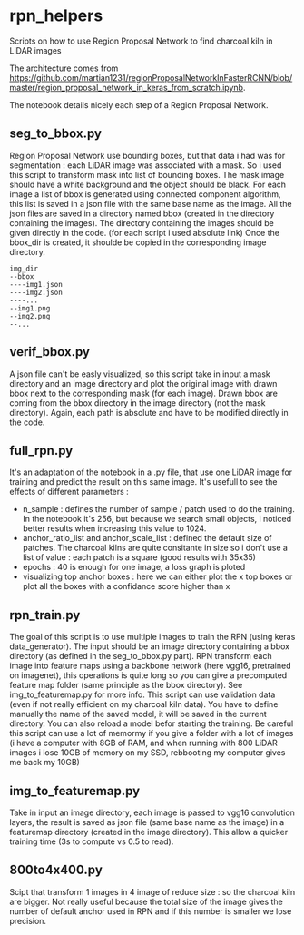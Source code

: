 # rpn_helpers
Scripts on how to use Region Proposal Network to find charcoal kiln in LiDAR images

The architecture comes from https://github.com/martian1231/regionProposalNetworkInFasterRCNN/blob/master/region_proposal_network_in_keras_from_scratch.ipynb.

The notebook details nicely each step of a Region Proposal Network.

## seg_to_bbox.py
Region Proposal Network use bounding boxes, but that data i had was for segmentation : each LiDAR image was associated with a mask. So i used this script to transform mask into list of bounding boxes. The mask image should have a white background and the object should be black. For each image a list of bbox is generated using connected component algorithm, this list is saved in a json file with the same base name as the image. All the json files are saved in a directory named bbox (created in the directory containing the images).
The directory containing the images should be given directly in the code. (for each script i used absolute link)
Once the bbox_dir is created, it shoulde be copied in the corresponding image directory.

```
img_dir
--bbox
----img1.json
----img2.json
----...
--img1.png
--img2.png
--...
```

## verif_bbox.py
A json file can't be easly visualized, so this script take in input a mask directory and an image directory and plot the original image with drawn bbox next to the corresponding mask (for each image). Drawn bbox are coming from the bbox directory in the image directory (not the mask directory). Again, each path is absolute and have to be modified directly in the code.

## full_rpn.py
It's an adaptation of the notebook in a .py file, that use one LiDAR image for training and predict the result on this same image. It's usefull to see the effects of different parameters :
- n_sample : defines the number of sample / patch used to do the training. In the notebook it's 256, but because we search small objects, i noticed better results when increasing this value to 1024.
- anchor_ratio_list and anchor_scale_list : defined the default size of patches. The charcoal kilns are quite consitante in size so i don't use a list of value : each patch is a square (good results with 35x35)
- epochs : 40 is enough for one image, a loss graph is ploted
- visualizing top anchor boxes : here we can either plot the x top boxes or plot all the boxes with a confidance score higher than x

## rpn_train.py
The goal of this script is to use multiple images to train the RPN (using keras data_generator). The input should be an image directory containing a bbox directory (as defined in the seg_to_bbox.py part). RPN transform each image into feature maps using a backbone network (here vgg16, pretrained on imagenet), this operations is quite long so you can give a precomputed feature map folder (same principle as the bbox directory). See img_to_featuremap.py for more info. This script can use validation data (even if not really efficient on my charcoal kiln data). You have to define manually the name of the saved model, it will be saved in the current directory. You can also reload a model befor starting the training. Be careful this script can use a lot of memormy if you give a folder with a lot of images (i have a computer with 8GB of RAM, and when running with 800 LiDAR images i lose 10GB of memory on my SSD, rebbooting my computer gives me back my 10GB)

## img_to_featuremap.py
Take in input an image directory, each image is passed to vgg16 convolution layers, the result is saved as json file (same base name as the image) in a featuremap directory (created in the image directory). This allow a quicker training time (3s to compute vs 0.5 to read).

## 800to4x400.py
Scipt that transform 1 images in 4 image of reduce size : so the charcoal kiln are bigger. Not really useful because the total size of the image gives the number of default anchor used in RPN and if this number is smaller we lose precision.
